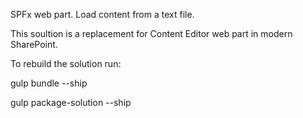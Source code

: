 SPFx web part. Load content from a text file.

This soultion is a replacement for Content Editor web part in modern SharePoint.

To rebuild the solution run:

gulp bundle --ship

gulp package-solution --ship
